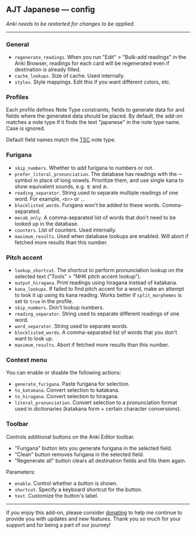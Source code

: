 ## AJT Japanese &mdash; config

*Anki needs to be restarted for changes to be applied.*

****

### General

* `regenerate_readings`.
  When you run "Edit" > "Bulk-add readings"
  in the Anki Browser,
  readings for each card will be regenerated
  even if destination is already filled.
* `cache_lookups`.
  Size of cache.
  Used internally.
* `styles`.
  Style mappings. Edit this if you want different colors, etc.

### Profiles

Each profile defines
Note Type constraints,
fields to generate data for
and fields where the generated data should be placed.
By default, the add-on matches a note type
if it finds the text "japanese" in the note type name.
Case is ignored.

Default field names match the [TSC](https://ankiweb.net/shared/info/1557722832) note type.

### Furigana

* `skip_numbers`. Whether to add furigana to numbers or not.
* `prefer_literal_pronunciation`.
  The database has readings with the `ー` symbol in place of long vowels.
  Prioritize them, and use single kana to show equivalent sounds, e.g. `を` and `お`.
* `reading_separator`.  String used to separate multiple readings of one word. For example, `<br>` or `,`.
* `blocklisted_words`. Furigana won't be added to these words. Comma-separated.
* `mecab_only`. A comma-separated list of words that don't need to be looked up in the database.
* `counters`. List of counters. Used internally.
* `maximum_results`. Used when database lookups are enabled. Will abort if fetched more results than this number.

### Pitch accent

* `lookup_shortcut`.
  The shortcut to perform pronunciation lookup
  on the selected text ("Tools" > "NHK pitch accent lookup").
* `output_hiragana`.
  Print readings using hiragana instead of katakana.
* `kana_lookups`.
  If failed to find pitch accent for a word,
  make an attempt to look it up using its kana reading.
  Works better if `split_morphemes` is set to `true` in the profile.
* `skip_numbers`. Don't lookup numbers.
* `reading_separator`. String used to separate different readings of one word.
* `word_separator`. String used to separate words.
* `blocklisted_words`. A comma-separated list of words that you don't want to look up.
* `maximum_results`. Abort if fetched more results than this number.

### Context menu

You can enable or disable the following actions:

* `generate_furigana`.
  Paste furigana for selection.
* `to_katakana`.
  Convert selection to katakana.
* `to_hiragana`.
  Convert selection to hiragana.
* `literal_pronunciation`.
  Convert selection to a pronunciation format used in dictionaries (katakana form + certain character conversions).

### Toolbar

Controls additional buttons on the Anki Editor toolbar.

* "Furigana" button lets you generate furigana in the selected field.
* "Clean" button removes furigana in the selected field.
* "Regenerate all" button clears all destination fields and fills them again.

Parameters:

* `enable`.
  Control whether a button is shown.
* `shortcut`.
  Specify a keyboard shortcut for the button.
* `text`.
  Customize the button's label.

****

If you enjoy this add-on,
please consider [donating](https://tatsumoto.neocities.org/blog/donating-to-tatsumoto.html)
to help me continue to provide you with updates and new features.
Thank you so much for your support and for being a part of our journey!
